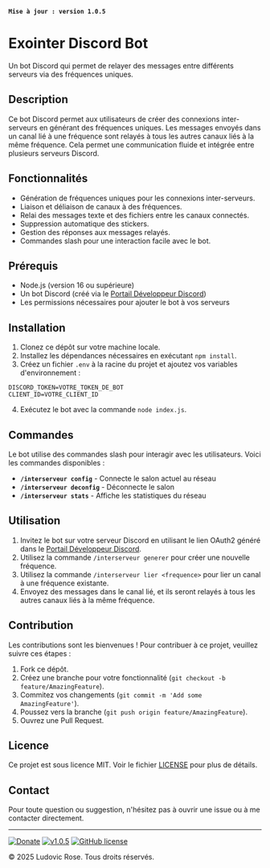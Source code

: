 **`Mise à jour : version 1.0.5`**

# Exointer Discord Bot

Un bot Discord qui permet de relayer des messages entre différents serveurs via des fréquences uniques.

## Description

Ce bot Discord permet aux utilisateurs de créer des connexions inter-serveurs en générant des fréquences uniques. Les messages envoyés dans un canal lié à une fréquence sont relayés à tous les autres canaux liés à la même fréquence. Cela permet une communication fluide et intégrée entre plusieurs serveurs Discord.

## Fonctionnalités

- Génération de fréquences uniques pour les connexions inter-serveurs.
- Liaison et déliaison de canaux à des fréquences.
- Relai des messages texte et des fichiers entre les canaux connectés.
- Suppression automatique des stickers.
- Gestion des réponses aux messages relayés.
- Commandes slash pour une interaction facile avec le bot.

## Prérequis

- Node.js (version 16 ou supérieure)
- Un bot Discord (créé via le [Portail Développeur Discord](https://discord.com/developers/applications))
- Les permissions nécessaires pour ajouter le bot à vos serveurs

## Installation

1. Clonez ce dépôt sur votre machine locale.
2. Installez les dépendances nécessaires en exécutant `npm install`.
3. Créez un fichier `.env` à la racine du projet et ajoutez vos variables d'environnement :

```plaintext
DISCORD_TOKEN=VOTRE_TOKEN_DE_BOT
CLIENT_ID=VOTRE_CLIENT_ID
```

4. Exécutez le bot avec la commande `node index.js`.

## Commandes

Le bot utilise des commandes slash pour interagir avec les utilisateurs. Voici les commandes disponibles :

- **`/interserveur config`** - Connecte le salon actuel au réseau
- **`/interserveur deconfig`** - Déconnecte le salon
- **`/interserveur stats`** - Affiche les statistiques du réseau

## Utilisation

1. Invitez le bot sur votre serveur Discord en utilisant le lien OAuth2 généré dans le [Portail Développeur Discord](https://discord.com/developers/applications).
2. Utilisez la commande `/interserveur generer` pour créer une nouvelle fréquence.
3. Utilisez la commande `/interserveur lier <frequence>` pour lier un canal à une fréquence existante.
4. Envoyez des messages dans le canal lié, et ils seront relayés à tous les autres canaux liés à la même fréquence.

## Contribution

Les contributions sont les bienvenues ! Pour contribuer à ce projet, veuillez suivre ces étapes :

1. Fork ce dépôt.
2. Créez une branche pour votre fonctionnalité (`git checkout -b feature/AmazingFeature`).
3. Commitez vos changements (`git commit -m 'Add some AmazingFeature'`).
4. Poussez vers la branche (`git push origin feature/AmazingFeature`).
5. Ouvrez une Pull Request.

## Licence

Ce projet est sous licence MIT. Voir le fichier [LICENSE](LICENSE) pour plus de détails.

## Contact

Pour toute question ou suggestion, n'hésitez pas à ouvrir une issue ou à me contacter directement.

---

[![Donate](https://img.shields.io/badge/paypal-donate-yellow.svg?style=flat)](https://www.paypal.me/nuggan85) [![v1.0.5](http://img.shields.io/badge/zip-v1.0.5-blue.svg)](https://github.com/NuggaN85/Exointer/archive/master.zip) [![GitHub license](https://img.shields.io/github/license/NuggaN85/Exointer)](https://github.com/NuggaN85/Exointer)

© 2025 Ludovic Rose. Tous droits réservés.

